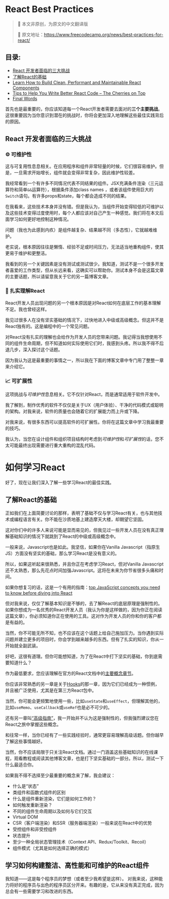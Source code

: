 # React Best Practices

> :stars: 本文非原创，为原文的中文翻译版
>
> :book: 原文地址：https://www.freecodecamp.org/news/best-practices-for-react/

## 目录:

- [React 开发者面临的三大挑战](#react-开发者面临的三大挑战)
- [了解React的基础](#了解react的基础)
- [Learn How to Build Clean, Performant and Maintainable React Components](#learn-how-to-build-clean-performant-and-maintainable-react-components)
- [Tips to Help You Write Better React Code – The Cherries on Top](#tips-to-help-you-write-better-react-code-the-cherries-on-top)
- [Final Words](#final-words)



首先也是最重要的，你应该知道每一个React开发者需要去面对的**三个主要挑战**。这很重要因为当你意识到潜在的挑战时，你将会更加深入地理解这些最佳实践背后的原因。



## React 开发者面临的三大挑战

### ⚙️ 可维护性

这与可复用性息息相关。在应用程序和组件非常轻量的时候，它们很容易维护。但是，一旦需求开始增长，组件就会变得非常复杂，因此维护性较差。

我经常看到一个有许多不同情况代表不同结果的组件。JSX充满条件渲染（三元运算符和简单`&&`运算符），根据条件添加class names ，或者该组件使用巨大的`Switch`语句。有许多props和state，每个都会造成不同的结果。

在我看来，这些技术本身并没有错。但是我认为，当组件开始变得较低的可维护以及这些技术变得过度使用时，每个人都应该对自己产生一种感觉。我们将在本文后面学习如何更好地控制这种情况。

问题（我也为此感到内疚）是组件越复杂、结果越不同（多态性），它就越难维护。

老实说，根本原因往往是懒惰、经验不足或时间压力，无法适当地重构组件，使其更易于维护和更整洁。

我看到的另一个关键因素是没有测试或测试很少。我知道，测试不是一个很多开发者喜爱的工作类型，但从长远来看，这确实可以帮助你。测试本身不会是这篇文章的主要话题，所以请留意我关于它的另一篇博客文章。



### 🧠 扎实理解React

React开发人员出现问题的另一个根本原因是对React如何在底层工作的基本理解不足。我也曾经这样。

我见过很多人在没有坚实基础的情况下，过快地进入中级或高级概念。但这并不是React独有的。这是编程中的一个常见问题。

对React没有扎实的理解也会给作为开发人员的您带来问题。我记得当我想使用不同的组件生命周期，但不知道如何实际使用它们时，我感到头疼。所以我不得不后退几步，深入探讨这个话题。

因为我认为这是最重要的事情之一，所以我在下面的博客文章中专门用了整整一章来介绍它。

### 📈 可扩展性

这项挑战与*可维护性*息息相关。它不仅针对React，而是通常适用于软件开发中。

我了解到，制作优秀的软件不仅仅是关于UX（用户体验）、干净的代码模式或聪明的架构。对我来说，软件的质量也会随着它的扩展能力而上升或下降。

对我来说，有很多东西可以提高软件的可扩展性。你将在这篇文章中学习我最重要的技巧。

我认为，当您在设计组件和组织项目结构时考虑到*可维护性*和*可扩展性*的话，您不太可能最终出现需要进行重大重构的混乱代码。

# 如何学习React

好了，现在让我们深入了解一些学习React的最佳实践。

## 了解React的基础

正如我们在上面简要讨论的那样，表明了基础不仅与学习React有关，也与其他技术或编程语言有关。你不能在沙质地基上建造摩天大楼，却期望它坚固。

这对你们中的许多人来说可能是显而易见的，但我见过一些开发人员在没有真正理解基础知识的情况下就跳到了React的中级或高级概念中。

一般来说，Javascript也是如此。我坚信，如果你在Vanilla Javascript（指原生JS）方面没有坚实的基础，那么学习React是没有意义的。

所以，如果这听起来很熟悉，并且你正在考虑学习React，但对Vanilla Javascript还不太熟悉，那么先花点时间加强Javascript。这将在未来为你节省很多头痛和时间。

如果你想复习的话，这是一个有用的指南：[top JavaScript concepts you need to know before diving into React](https://www.freecodecamp.org/news/top-javascript-concepts-to-know-before-learning-react/)

但对我来说，仅仅了解基本知识是不够的，去了解React的底层原理是强制性的。如果你想成为一名优秀的React开发人员（我认为你是这样做的，因为你正在阅读这篇文章），你必须知道你正在使用的工具。这对作为开发人员的你和你的客户都是有益的。

当然，你不可能无所不知，也不应该在这个话题上给自己施加压力。当你遇到实际问题并建立更多的项目时，你会学到越来越多的东西。但有了扎实的知识，你从一开始就全副武装。

好吧，这很有道理。但你可能想知道，为了在React中打下坚实的基础，你到底需要知道什么？

作为最低要求，您应该理解在官方的React文档中的[主要概念章节](https://reactjs.org/docs/hello-world.html)。

你应该非常熟悉的另一章是关于[Hooks](https://reactjs.org/docs/hooks-intro.html)的那一章，因为它们已经成为一种惯例，并且被广泛使用，尤其是在第三方React包中。

当然，你可能会更频繁地使用一些，比如`useState`和`useEffect`，但理解其他的，比如`useMemo`、`useCallback`或`useRef`也是必不可少的。

还有另一章叫[“高级指南”](https://reactjs.org/docs/accessibility.html)，我一开始并不认为这是强制性的，但我强烈建议您在React之旅中掌握这些概念。

和往常一样，当你已经有了一些实践经验时，通常更容易理解高级话题。但你越早了解这些事情越好。

当然，你不应该局限于只关注React文档。通过一门涵盖这些基础知识的在线课程，观看教程或阅读其他博客文章，也是打下坚实基础的一部分。所以，测试一下什么最适合你。

如果我不得不选择至少最重要的概念来了解，我会建议：

- 什么是“状态”
- 类组件和函数式组件的区别
- 什么是组件重新渲染，它们是如何工作的？
- 如何触发重新渲染？
- 不同的组件生命周期以及如何与它们交互
- Virtual DOM
- CSR（客户端渲染）和SSR（服务器端渲染）一般来说在React中的优势
- 受控组件和非受控组件
- 状态提升
- 至少一种全局状态管理技术（Context API、Redux/Toolkit、Recoil）
- 组件模式（尤其是如何选择正确的模式）

## 学习如何构建整洁、高性能和可维护的React组件

我知道——这是每个程序员的梦想（或者至少我希望是这样）。
对我来说，这种能力将好的程序员与出色的程序员区分开来。有趣的是，它从来没有真正完成，因为总会有一些需要学习和改进的东西。